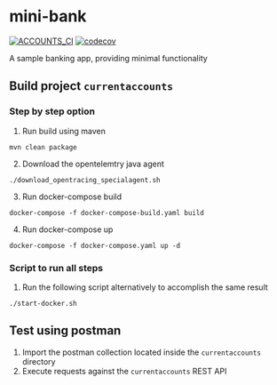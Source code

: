 # mini-bank

[![ACCOUNTS_CI](https://github.com/karim-elngr/mini-bank/actions/workflows/accounts_ci.yml/badge.svg)](https://github.com/karim-elngr/mini-bank/actions/workflows/accounts_ci.yml)
[![codecov](https://codecov.io/gh/karim-elngr/mini-bank/branch/main/graph/badge.svg?token=yuMqn8a55A)](https://codecov.io/gh/karim-elngr/mini-bank)

A sample banking app, providing minimal functionality

## Build project `currentaccounts`
### Step by step option
1. Run build using maven
```
mvn clean package
```
2. Download the opentelemtry java agent
```
./download_opentracing_specialagent.sh
```
3. Run docker-compose build
```
docker-compose -f docker-compose-build.yaml build
```
4. Run docker-compose up
```
docker-compose -f docker-compose.yaml up -d   
```
### Script to run all steps
1. Run the following script alternatively to accomplish the same result
```
./start-docker.sh
```

## Test using postman
1. Import the postman collection located inside the `currentaccounts` directory
2. Execute requests against the `currentaccounts` REST API
